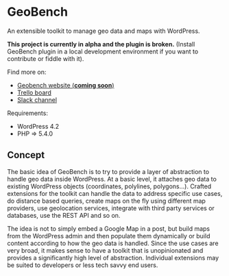 # GeoBench

An extensible toolkit to manage geo data and maps with WordPress.

**This project is currently in alpha and the plugin is broken.** (Install GeoBench plugin in a local development environment if you want to contribute or fiddle with it).

Find more on:

* [Geobench website (**coming soon**)](http://geoben.ch)
* [Trello board](https://trello.com/b/oUkhpkmd)
* [Slack channel](https://geobench.slack.com)

Requirements:
* WordPress 4.2
* PHP => 5.4.0

## Concept

The basic idea of GeoBench is to try to provide a layer of abstraction to handle geo data inside WordPress. At a basic level, it attaches geo data to existing WordPress objects (coordinates, polylines, polygons...). Crafted extensions for the toolkit can handle the data to address specific use cases, do distance based queries, create maps on the fly using different map providers, use geolocation services, integrate with third party services or databases, use the REST API  and so on.

The idea is not to simply embed a Google Map in a post, but build maps from the WordPress admin and then populate them dynamically or build content according to how the geo data is handled. Since the use cases are very broad, it makes sense to have a toolkit that is unopinionated and provides a significantly high level of abstraction. Individual extensions may be suited to developers or less tech savvy end users.

